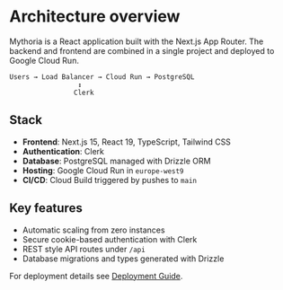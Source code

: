 # Architecture overview

Mythoria is a React application built with the Next.js App Router. The backend and frontend are combined in a single project and deployed to Google Cloud Run.

```
Users → Load Balancer → Cloud Run → PostgreSQL
                 ↕
                Clerk
```

## Stack

- **Frontend**: Next.js 15, React 19, TypeScript, Tailwind CSS
- **Authentication**: Clerk
- **Database**: PostgreSQL managed with Drizzle ORM
- **Hosting**: Google Cloud Run in `europe-west9`
- **CI/CD**: Cloud Build triggered by pushes to `main`

## Key features

- Automatic scaling from zero instances
- Secure cookie-based authentication with Clerk
- REST style API routes under `/api`
- Database migrations and types generated with Drizzle

For deployment details see [Deployment Guide](../deployment/deployment-guide.md).
